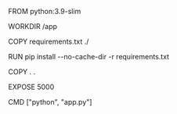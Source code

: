 
FROM python:3.9-slim

WORKDIR /app

COPY requirements.txt ./

RUN pip install --no-cache-dir -r requirements.txt

COPY . .

EXPOSE 5000

CMD ["python", "app.py"]
